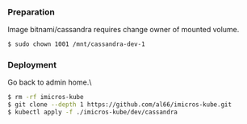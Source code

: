 ### Preparation

Image bitnami/cassandra requires change owner of mounted volume.

```bash
$ sudo chown 1001 /mnt/cassandra-dev-1
```


### Deployment
Go back to admin home.\

```bash
$ rm -rf imicros-kube
$ git clone --depth 1 https://github.com/al66/imicros-kube.git
$ kubectl apply -f ./imicros-kube/dev/cassandra
```

